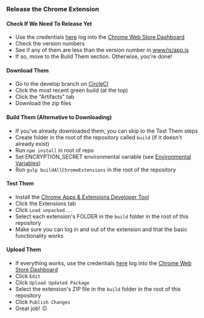 ### Release the Chrome Extension

#### Check If We Need To Release Yet
- Use the credentials [here](https://docs.google.com/spreadsheets/d/1v_u6g6YHWxyrLqNeHMVg-C20MxOc7n1NepB3X6plVAY/edit#gid=2130660029) log into the [Chrome Web Store Dashboard](https://chrome.google.com/webstore/developer/dashboard/u58d852d3c5dcff27d49e35858ae710cd)
- Check the version numbers
- See if any of them are less than the version number in [www/js/app.js](../www/js/app.js)
- If so, move to the Build Them section.  Otherwise, you're done!

#### Download Them
- Go to the develop branch on [CircleCI](https://circleci.com/gh/QuantiModo/quantimodo-android-chrome-ios-web-app/tree/develop)
- Click the most recent green build (at the top)
- Click the "Artifacts" tab
- Download the zip files

#### Build Them (Alternative to Downloading)
- If you've already downloaded them, you can skip to the Test Them steps
- Create folder in the root of the repository called `build` (if it doesn't already exist)
- Run `npm install` in root of repo
- Set ENCRYPTION_SECRET environmental variable (see [Environmental Variables](environmental-variables.md))
- Run `gulp buildAllChromeExtensions` in the root of the repository

#### Test Them
- Install the [Chrome Apps & Extensions Developer Tool](https://chrome.google.com/webstore/detail/chrome-apps-extensions-de/ohmmkhmmmpcnpikjeljgnaoabkaalbgc)
- Click the Extensions tab
- Click `Load unpacked...`
- Select each extension's FOLDER in the `build` folder in the root of this repository
- Make sure you can log in and out of the extension and that the basic functionality works

#### Upload Them
- If everything works, use the credentials [here](https://docs.google.com/spreadsheets/d/1v_u6g6YHWxyrLqNeHMVg-C20MxOc7n1NepB3X6plVAY/edit#gid=2130660029) log into the [Chrome Web Store Dashboard](https://chrome.google.com/webstore/developer/dashboard/u58d852d3c5dcff27d49e35858ae710cd)
- Click `Edit`
- Click `Upload Updated Package`
- Select the extension's ZIP file in the `build` folder in the root of this repository
- Click `Publish Changes`
- Great job!  :D
